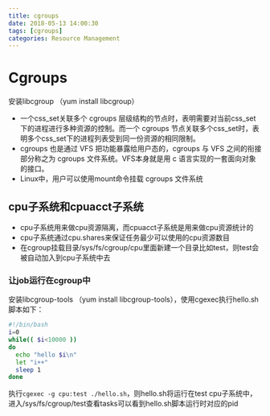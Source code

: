 ```yaml
---
title: cgroups
date: 2018-05-13 14:00:30
tags: [cgroups]
categories: Resource Management
---
```


# Cgroups
安装libcgroup （yum install libcgroup）
- 一个css_set关联多个 cgroups 层级结构的节点时，表明需要对当前css_set下的进程进行多种资源的控制。而一个 cgroups 节点关联多个css_set时，表明多个css_set下的进程列表受到同一份资源的相同限制。
- cgroups 也是通过 VFS 把功能暴露给用户态的，cgroups 与 VFS 之间的衔接部分称之为 cgroups 文件系统。VFS本身就是用 c 语言实现的一套面向对象的接口。
- Linux中，用户可以使用mount命令挂载 cgroups 文件系统

## cpu子系统和cpuacct子系统
- cpu子系统用来做cpu资源隔离，而cpuacct子系统是用来做cpu资源统计的
- cpu子系统通过cpu.shares来保证任务最少可以使用的cpu资源数目
- 在cgroup挂载目录/sys/fs/cgroup/cpu里面新建一个目录比如test，则test会被自动加入到cpu子系统中去
### 让job运行在cgroup中
安装libcgroup-tools （yum install libcgroup-tools），使用cgexec执行hello.sh脚本如下：
```bash
#!/bin/bash
i=0
while(( $i<10000 ))
do
  echo "hello $i\n"
  let "i++"
  sleep 1
done
```
执行`cgexec -g cpu:test ./hello.sh`，则hello.sh将运行在test cpu子系统中，进入/sys/fs/cgroup/test查看tasks可以看到hello.sh脚本运行时对应的pid